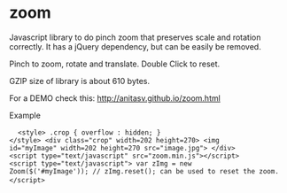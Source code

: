 # zoom
Javascript library to do pinch zoom that preserves scale and rotation correctly. It has a jQuery dependency, but
can be easily be removed.

Pinch to zoom, rotate and translate. 
Double Click to reset.

GZIP size of library is about 610 bytes.

For a DEMO check this:
   http://anitasv.github.io/zoom.html

Example
    <pre>
    <code>
    &lt;style&gt; .crop { overflow : hidden; } &lt;/style&gt;
    &lt;div class=&quot;crop&quot; width=202 height=270&gt; 
      &lt;img id=&quot;myImage&quot; width=202 height=270 src=&quot;image.jpg&quot;&gt;
    &lt;/div&gt;
    &lt;script type=&quot;text/javascript&quot; src=&quot;zoom.min.js&quot;&gt;&lt;/script&gt; 
    &lt;script type=&quot;text/javascript&quot;&gt;
      var zImg = new Zoom($('#myImage'));
      // zImg.reset(); can be used to reset the zoom.
    &lt;/script&gt;
    </code>
    </pre>

